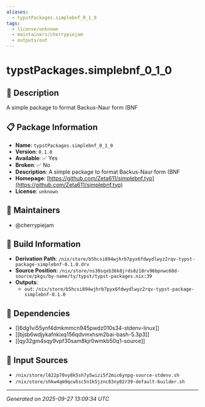 ```yaml
---
aliases:
  - typstPackages.simplebnf_0_1_0
tags:
  - license/unknown
  - maintainers/cherrypiejam
  - outputs/out
---
```


# typstPackages.simplebnf_0_1_0

## 📝 Description

A simple package to format Backus-Naur form (BNF

## 📋 Package Information

- **Name**: `typstPackages.simplebnf_0_1_0`
- **Version**: `0.1.0`
- **Available**: ✅ Yes
- **Broken**: ✅ No
- **Description**: A simple package to format Backus-Naur form (BNF
- **Homepage**: [https://github.com/Zeta611/simplebnf.typ](https://github.com/Zeta611/simplebnf.typ)
- **License**: `unknown`
## 👥 Maintainers

- @cherrypiejam


## 🔧 Build Information

- **Derivation Path**: `/nix/store/b5hcsi894wjhrb7pyx6fdwydlwyz2rqv-typst-package-simplebnf-0.1.0.drv`
- **Source Position**: `/nix/store/ns30sqxb36k8jrds8z18rv96bpnwc60d-source/pkgs/by-name/ty/typst/typst-packages.nix:39`
- **Outputs**:
  - `out`:  `/nix/store/b5hcsi894wjhrb7pyx6fdwydlwyz2rqv-typst-package-simplebnf-0.1.0`

## 🔗 Dependencies

- [[6dg1vi55ynf4dmkmmcn945pwdz010s34-stdenv-linux]]
- [[bjsb6wdjykafnkixq156qdvmxhsm2bai-bash-5.3p3]]
- [[qy32gm4sqy9vpf30sam8kjr0wmkb50q1-source]]

## 📁 Input Sources

- `/nix/store/l622p70vy8k5sh7y5wizi5f2mic6ynpg-source-stdenv.sh`
- `/nix/store/shkw4qm9qcw5sc5n1k5jznc83ny02r39-default-builder.sh`

---
*Generated on 2025-09-27 13:09:34 UTC*
